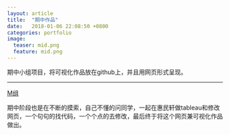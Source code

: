 ```yaml
---
layout: article
title:  "期中作品"
date:   2018-01-06 22:08:50 +0800
categories: portfolio
image:
  teaser: mid.png
  feature: mid.png
---
```

  期中小组项目，将可视化作品放在github上，并且用网页形式呈现。
  

---

 
  
  
  [M组](https://wanlihon.github.io/m/)
  
  期中阶段也是在不断的摸索，自己不懂的问同学，一起在惠民轩做tableau和修改网页，一个句句的找代码，一个个点的去修改，最后终于将这个网页兼可视化作品做出。
  